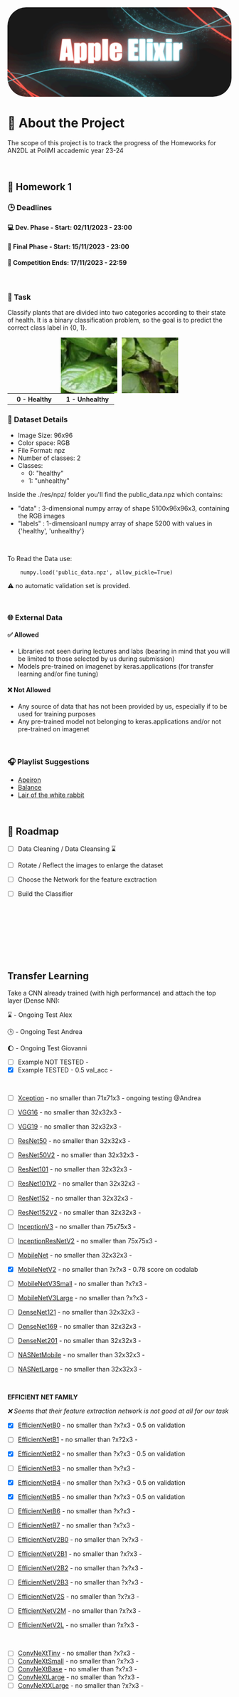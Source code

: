 <img src="./res/img/cover.jpeg" style="border-radius: 3em">



# :memo: About the Project
The scope of this project is to track the progress of the Homeworks for AN2DL at PoliMI accademic year 23-24

<br />

## :book: Homework 1
### :clock3: Deadlines
#### :computer: Dev. Phase - Start: 02/11/2023 - 23:00
#### :triangular_flag_on_post: Final Phase - Start: 15/11/2023 - 23:00
#### :crossed_flags: Competition Ends: 17/11/2023 - 22:59  

<br />

### :dart: Task
Classify plants that are divided into two categories according to their state of health. It is a binary classification problem, so the goal is to predict the correct class label in {0, 1}.

<img style="display: block; margin: 0 auto" src="./res/img/healthy_unhealthy_example.png" />
<table style="margin: 0 auto;">
    <tr>
        <th style="width:106px">0 - Healthy</th>
        <th style="width:106px">1 - Unhealthy</th>
    </tr>
</table>

### :floppy_disk: Dataset Details
- Image Size: 96x96
- Color space: RGB
- File Format: npz
- Number of classes: 2
- Classes:
    - 0: "healthy"
    - 1: "unhealthy"

Inside the ./res/npz/ folder you'll find the public_data.npz which contains:
- "data" : 3-dimensional numpy array of shape 5100x96x96x3, containing the RGB images
- "labels" : 1-dimensioanl numpy array of shape 5200 with values in {'healthy', 'unhealthy'}

<br />

To Read the Data use:
```
    numpy.load('public_data.npz', allow_pickle=True)
```
:warning: no automatic validation set is provided.


<br />

### :globe_with_meridians: External Data
#### :white_check_mark: Allowed
- Libraries not seen during lectures and labs (bearing in mind that you will be limited to those selected by us during submission)
- Models pre-trained on imagenet by keras.applications (for transfer learning and/or fine tuning)
#### :x: Not Allowed
- Any source of data that has not been provided by us, especially if to be used for training purposes
- Any pre-trained model not belonging to keras.applications and/or not pre-trained on imagenet 


<br />

### :headphones: Playlist Suggestions

- [Apeiron](https://open.spotify.com/playlist/4n1ospIm5afsGRvWvCt0Ab?si=416f37db8a70413f)
- [Balance](https://open.spotify.com/playlist/4W3rpOJGsJeoEY2HFz3GNf?si=f2be91354aaa4f31)
- [Lair of the white rabbit](https://open.spotify.com/playlist/58m1g8X3E41wU5Do1A5trZ?si=095c94e653c2447f)

<br />

## :round_pushpin: Roadmap
- [ ] Data Cleaning / Data Cleansing :hourglass:
- [ ] Rotate / Reflect the images to enlarge the dataset
- [ ] Choose the Network for the feature exctraction
- [ ] Build the Classifier


<br />
<br />
<br />
<br />
<br />
<br />
<br />

<!-- # Table of Contents

# 1. Task and Goal
## 1.1 Task Description
## 1.2 Goal 
<br/>

# 2. Development
## 2.1 Brainstorming
## 2.2 Data Cleansing
## 2.3 Models
### 2.3.1 Model A
### 2.3.2 Model B
### 2.3.3 Model C
## 2.4 Other Functions
<br />

# 3. Tests and Final Evaluation
## 3.1 Test Model A
## 3.2 Test Model B
## 3.3 Test Model C
## 3.4 Comparisons
## 3.5 Final Evaluation
<br /> -->



## Transfer Learning
Take a CNN already trained (with high performance) and attach the top layer (Dense NN):

:hourglass: - Ongoing Test Alex

:clock3: - Ongoing Test Andrea

:moon: - Ongoing Test Giovanni

- [ ] Example NOT TESTED -
- [X] Example TESTED - 0.5 val_acc - 

<br />

- [ ] [Xception](https://keras.io/api/applications/xception) - no smaller than 71x71x3 - ongoing testing @Andrea 

- [ ] [VGG16](https://keras.io/api/applications/vgg/#vgg16-function) - no smaller than 32x32x3 -
- [ ] [VGG19](https://keras.io/api/applications/vgg/#vgg19-function) - no smaller than 32x32x3 -

- [ ] [ResNet50](https://keras.io/api/applications/resnet/#resnet50-function) - no smaller than 32x32x3 -
- [ ] [ResNet50V2](https://keras.io/api/applications/resnet/#resnet50v2-function) - no smaller than 32x32x3 -
- [ ] [ResNet101](https://keras.io/api/applications/resnet/#resnet101-function) - no smaller than 32x32x3 -
- [ ] [ResNet101V2](https://keras.io/api/applications/resnet/#resnet101v2-function) - no smaller than 32x32x3 -
- [ ] [ResNet152](https://keras.io/api/applications/resnet/#resnet152-function) - no smaller than 32x32x3 -
- [ ] [ResNet152V2](https://keras.io/api/applications/resnet/#resnet152v2-function) - no smaller than 32x32x3 -

- [ ] [InceptionV3](https://keras.io/api/applications/inceptionv3) - no smaller than 75x75x3 -
- [ ] [InceptionResNetV2](https://keras.io/api/applications/inceptionresnetv2) - no smaller than 75x75x3 -

- [ ] [MobileNet](https://keras.io/api/applications/mobilenet/#mobilenet-function) - no smaller than 32x32x3 -
- [x] [MobileNetV2](https://keras.io/api/applications/mobilenet/#mobilenetv2-function) - no smaller than ?x?x3 - 0.78 score on codalab
- [ ] [MobileNetV3Small](https://keras.io/api/applications/mobilenet/#mobilenetv3small-function) - no smaller than ?x?x3 -
- [ ] [MobileNetV3Large](https://keras.io/api/applications/mobilenet/#mobilenetv3large-function) - no smaller than ?x?x3 -

- [ ] [DenseNet121](https://keras.io/api/applications/densenet/#densenet121-function) - no smaller than 32x32x3 -
- [ ] [DenseNet169](https://keras.io/api/applications/densenet/#densenet169-function) - no smaller than 32x32x3 -
- [ ] [DenseNet201](https://keras.io/api/applications/densenet/#densenet201-function) - no smaller than 32x32x3 -

- [ ] [NASNetMobile](https://keras.io/api/applications/nasnet/#nasnetmobile-function) - no smaller than 32x32x3 -
- [ ] [NASNetLarge](https://keras.io/api/applications/nasnet/#nasnetlarge-function) - no smaller than 32x32x3 -


<br />

**EFFICIENT NET FAMILY**

_:x: Seems that their feature extraction network is not good at all for our task_


- [x] [EfficientNetB0](https://keras.io/api/applications/efficientnet/#efficientnetb0-function) - no smaller than ?x?x3 - 0.5 on validation
- [ ] [EfficientNetB1](https://keras.io/api/applications/efficientnet/#efficientnetb1-function) - no smaller than ?x?2x3 -
- [x] [EfficientNetB2](https://keras.io/api/applications/efficientnet/#efficientnetb2-function) - no smaller than ?x?x3 - 0.5 on validation
- [ ] [EfficientNetB3](https://keras.io/api/applications/efficientnet/#efficientnetb3-function) - no smaller than ?x?x3 -
- [x] [EfficientNetB4](https://keras.io/api/applications/efficientnet/#efficientnetb4-function) - no smaller than ?x?x3 - 0.5 on validation
- [x] [EfficientNetB5](https://keras.io/api/applications/efficientnet/#efficientnetb5-function) - no smaller than ?x?x3 - 0.5 on validation
- [ ] [EfficientNetB6](https://keras.io/api/applications/efficientnet/#efficientnetb6-function) - no smaller than ?x?x3 -
- [ ] [EfficientNetB7](https://keras.io/api/applications/efficientnet/#efficientnetb7-function) - no smaller than ?x?x3 -

- [ ] [EfficientNetV2B0](https://keras.io/api/applications/efficientnet_v2/#efficientnetv2b0-function) - no smaller than ?x?x3 - 
- [ ] [EfficientNetV2B1](https://keras.io/api/applications/efficientnet_v2/#efficientnetv2b1-function) - no smaller than ?x?x3 - 
- [ ] [EfficientNetV2B2](https://keras.io/api/applications/efficientnet_v2/#efficientnetv2b2-function) - no smaller than ?x?x3 - 
- [ ] [EfficientNetV2B3](https://keras.io/api/applications/efficientnet_v2/#efficientnetv2b3-function) - no smaller than ?x?x3 - 

- [ ] [EfficientNetV2S](https://keras.io/api/applications/efficientnet_v2/#efficientnetv2s-function) - no smaller than ?x?x3 -  
- [ ] [EfficientNetV2M](https://keras.io/api/applications/efficientnet_v2/#efficientnetv2m-function) - no smaller than ?x?x3 - 
- [ ] [EfficientNetV2L](https://keras.io/api/applications/efficientnet_v2/#efficientnetv2l-function) - no smaller than ?x?x3 - 

<br />

- [ ] [ConvNeXtTiny](https://keras.io/api/applications/convnext/#convnexttiny-function) - no smaller than ?x?x3 - 
- [ ] [ConvNeXtSmall](https://keras.io/api/applications/convnext/#convnextsmall-function) - no smaller than ?x?x3 - 
- [ ] [ConvNeXtBase](https://keras.io/api/applications/convnext/#convnextbase-function) - no smaller than ?x?x3 - 
- [ ] [ConvNeXtLarge](https://keras.io/api/applications/convnext/#convnextlarge-function) - no smaller than ?x?x3 - 
- [ ] [ConvNeXtXLarge](https://keras.io/api/applications/convnext/#convnextxlarge-function) - no smaller than ?x?x3 - 

